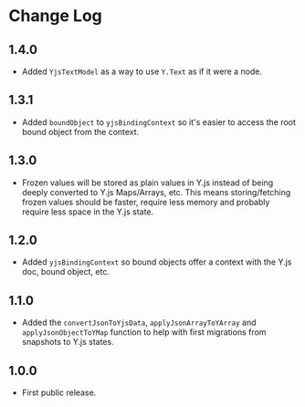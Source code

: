 # Change Log

## 1.4.0

- Added `YjsTextModel` as a way to use `Y.Text` as if it were a node.

## 1.3.1

- Added `boundObject` to `yjsBindingContext` so it's easier to access the root bound object from the context.

## 1.3.0

- Frozen values will be stored as plain values in Y.js instead of being deeply converted to Y.js Maps/Arrays, etc. This means storing/fetching frozen values should be faster, require less memory and probably require less space in the Y.js state.

## 1.2.0

- Added `yjsBindingContext` so bound objects offer a context with the Y.js doc, bound object, etc.

## 1.1.0

- Added the `convertJsonToYjsData`, `applyJsonArrayToYArray` and `applyJsonObjectToYMap` function to help with first migrations from snapshots to Y.js states.

## 1.0.0

- First public release.
